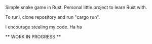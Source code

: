 Simple snake game in Rust.
Personal little project to learn Rust with.

To runi, clone repository and run "cargo run".

I encourage stealing my code. Ha ha

** WORK IN PROGRESS **
